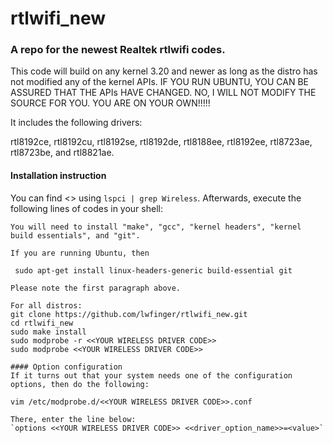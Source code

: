 rtlwifi_new
===========
### A repo for the newest Realtek rtlwifi codes.

This code will build on any kernel 3.20 and newer as long as the distro has not modified
any of the kernel APIs. IF YOU RUN UBUNTU, YOU CAN BE ASSURED THAT THE APIs HAVE CHANGED.
NO, I WILL NOT MODIFY THE SOURCE FOR YOU. YOU ARE ON YOUR OWN!!!!!

It includes the following drivers:

rtl8192ce, rtl8192cu, rtl8192se, rtl8192de, rtl8188ee, rtl8192ee, rtl8723ae, rtl8723be, and rtl8821ae.

#### Installation instruction
You can find <<YOUR WIRELESS DRIVER CODE>> using `lspci | grep Wireless`.
Afterwards, execute the following lines of codes in your shell:  
  
```
You will need to install "make", "gcc", "kernel headers", "kernel build essentials", and "git".

If you are running Ubuntu, then

 sudo apt-get install linux-headers-generic build-essential git

Please note the first paragraph above.

For all distros:
git clone https://github.com/lwfinger/rtlwifi_new.git
cd rtlwifi_new
sudo make install
sudo modprobe -r <<YOUR WIRELESS DRIVER CODE>>
sudo modprobe <<YOUR WIRELESS DRIVER CODE>>

#### Option configuration
If it turns out that your system needs one of the configuration options, then do the following:

vim /etc/modprobe.d/<<YOUR WIRELESS DRIVER CODE>>.conf 

There, enter the line below:
`options <<YOUR WIRELESS DRIVER CODE>> <<driver_option_name>>=<value>`

